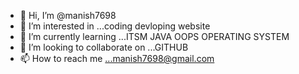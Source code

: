 - 👋 Hi, I’m @manish7698
- 👀 I’m interested in ...coding devloping website
- 🌱 I’m currently learning ...ITSM JAVA OOPS OPERATING SYSTEM
- 💞️ I’m looking to collaborate on ...GITHUB
- 📫 How to reach me ...manish7698@gmail.com

<!---
manish7698/manish7698 is a ✨ special ✨ repository because its `README.md` (this file) appears on your GitHub profile.
You can click the Preview link to take a look at your changes.
--->

